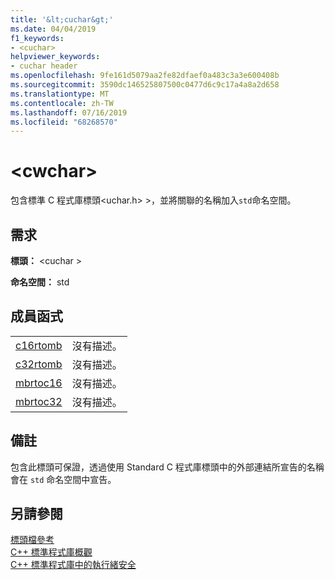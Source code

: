 ```yaml
---
title: '&lt;cuchar&gt;'
ms.date: 04/04/2019
f1_keywords:
- <cuchar>
helpviewer_keywords:
- cuchar header
ms.openlocfilehash: 9fe161d5079aa2fe82dfaef0a483c3a3e600408b
ms.sourcegitcommit: 3590dc146525807500c0477d6c9c17a4a8a2d658
ms.translationtype: MT
ms.contentlocale: zh-TW
ms.lasthandoff: 07/16/2019
ms.locfileid: "68268570"
---
```

# <a name="ltcwchargt"></a>&lt;cwchar&gt;

包含標準 C 程式庫標頭\<uchar.h> >，並將關聯的名稱加入`std`命名空間。

## <a name="requirements"></a>需求

**標頭：** \<cuchar >

**命名空間：** std

## <a name="member-functions"></a>成員函式

|||
|-|-|
|[c16rtomb](../standard-library/cuchar-functions.md#c16rtomb)|沒有描述。|
|[c32rtomb](../standard-library/cuchar-functions.md#c32rtomb)|沒有描述。|
|[mbrtoc16](../standard-library/cuchar-functions.md#mbrtoc16)|沒有描述。|
|[mbrtoc32](../standard-library/cuchar-functions.md#mbrtoc32)|沒有描述。|

## <a name="remarks"></a>備註

包含此標頭可保證，透過使用 Standard C 程式庫標頭中的外部連結所宣告的名稱會在 `std` 命名空間中宣告。

## <a name="see-also"></a>另請參閱

[標頭檔參考](../standard-library/cpp-standard-library-header-files.md)<br/>
[C++ 標準程式庫概觀](../standard-library/cpp-standard-library-overview.md)<br/>
[C++ 標準程式庫中的執行緒安全](../standard-library/thread-safety-in-the-cpp-standard-library.md)<br/>
